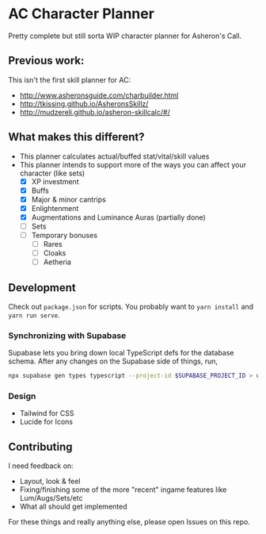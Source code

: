# AC Character Planner

Pretty complete but still sorta WIP character planner for Asheron's Call.

## Previous work:

This isn't the first skill planner for AC:

- http://www.asheronsguide.com/charbuilder.html
- http://tkissing.github.io/AsheronsSkillz/
- http://mudzereli.github.io/asheron-skillcalc/#/

## What makes this different?

- This planner calculates actual/buffed stat/vital/skill values
- This planner intends to support more of the ways you can affect your character (like sets)
  - [x] XP investment
  - [x] Buffs
  - [x] Major & minor cantrips
  - [x] Enlightenment
  - [x] Augmentations and Luminance Auras (partially done)
  - [ ] Sets
  - [ ] Temporary bonuses
    - [ ] Rares
    - [ ] Cloaks
    - [ ] Aetheria

## Development

Check out `package.json` for scripts. You probably want to `yarn install` and `yarn run serve`.

### Synchronizing with Supabase

Supabase lets you bring down local TypeScript defs for the database schema.
After any changes on the Supabase side of things, run,

```sh
npx supabase gen types typescript --project-id $SUPABASE_PROJECT_ID > utils/database.types.ts
```

### Design

- Tailwind for CSS
- Lucide for Icons

## Contributing

I need feedback on:

- Layout, look & feel
- Fixing/finishing some of the more "recent" ingame features like Lum/Augs/Sets/etc
- What all should get implemented

For these things and really anything else, please open Issues on this repo.
